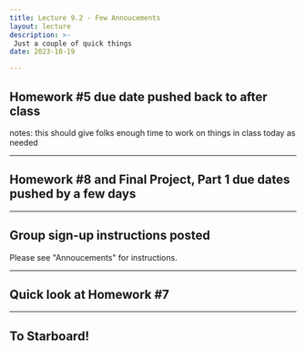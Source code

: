 ```yaml
---
title: Lecture 9.2 - Few Annoucements
layout: lecture
description: >-
 Just a couple of quick things
date: 2023-10-19

---
```


## Homework #5 due date pushed back to after class

notes:
this should give folks enough time to work on things in class today as needed

---

## Homework #8 and Final Project, Part 1 due dates pushed by a few days

---

## Group sign-up instructions posted

Please see "Annoucements" for instructions.

---

## Quick look at Homework #7

---

## To Starboard!
